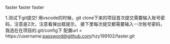 faster faster faster

1.测试下git提交!
用vscode的时候，git clone下来的项目首次提交需要输入账号密码，注意是2次，注意看弹出框提示。
接下里每次提交都需要输入一次账号密码，我选在在项目的.git/config下
配置url = https://username:password@github.com/hzy199102/faster.git

